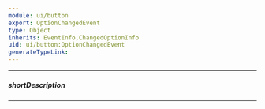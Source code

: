 ```yaml
---
module: ui/button
export: OptionChangedEvent
type: Object
inherits: EventInfo,ChangedOptionInfo
uid: ui/button:OptionChangedEvent
generateTypeLink: 
---
```

---
##### shortDescription
<!-- Description goes here -->

---
<!-- Description goes here -->